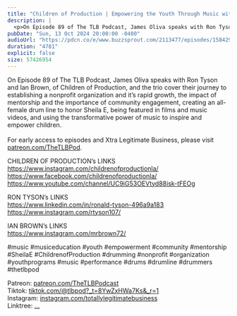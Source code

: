 ```yaml
---
title: "Children of Production | Empowering the Youth Through Music with Ron Tyson and Ian Brown | The TLB Pod 89"
description: |
  <p>On Episode 89 of The TLB Podcast, James Oliva speaks with Ron Tyson and Ian Brown, of Children of Production, and the trio cover their journey to establishing a nonprofit organization and it’s rapid growth, the impact of mentorship and the importance of community engagement, creating an all-female drum line to honor Sheila E, being featured in films and music videos, and using the transformative power of music to inspire and empower children.<br/><br/>For early access to episodes and Xtra Legitimate Business, please visit <a href='http://patreon.com/TheTLBPod'>patreon.com/TheTLBPod</a>.</p><p>CHILDREN OF PRODUCTION’s LINKS<br/><a href='https://www.instagram.com/childrenofproductionla/'>https://www.instagram.com/childrenofproductionla/</a><br/><a href='https://www.facebook.com/childrenofproductionla/'>https://www.facebook.com/childrenofproductionla/</a><br/><a href='https://www.youtube.com/channel/UC9iG53OEVtyd88isk-tFEOg'>https://www.youtube.com/channel/UC9iG53OEVtyd88isk-tFEOg</a></p><p>RON TYSON’s LINKS<br/><a href='https://www.linkedin.com/in/ronald-tyson-496a9a183'>https://www.linkedin.com/in/ronald-tyson-496a9a183</a><br/><a href='https://www.instagram.com/rtyson107/'>https://www.instagram.com/rtyson107/</a></p><p>IAN BROWN’s LINKS<br/><a href='https://www.instagram.com/mrbrown72/'>https://www.instagram.com/mrbrown72/</a></p><p>#music #musiceducation #youth #empowerment #community #mentorship #SheilaE #ChildrenofProduction #drumming #nonprofit #organization #youthprograms #music #performance #drums #drumline #drummers #thetlbpod </p><p>Patreon: <a href='https://www.youtube.com/redirect?event=channel_description&amp;redir_token=QUFFLUhqbHJwOWd4SjlUSkRCaG9HTnBLUWtMaUVjRWd5Z3xBQ3Jtc0tuRGV5Nl9WT0l1eTZsdjhOQUVJTmR6RzJMWDhJeFhSOElCNTNQdTBwVk9Gd0N6RE5FMWNCNmZ4TXRhNHZhS0hzdEltdEppNUlpUTFCN1lSeGZQVFNwS2dlSkUxb2p6Ui1iTTVGYmY3NVZVY0hJNWFaNA&amp;q=https%3A%2F%2Fwww.patreon.com%2FTheTLBPodcast'>patreon.com/TheTLBPodcast</a><br/>Tiktok: <a href='https://www.youtube.com/redirect?event=channel_description&amp;redir_token=QUFFLUhqa3hqQTB0SGVhSl94YjdxZnhjMEN1eWk3OXYtd3xBQ3Jtc0ttZFFJYjAxMHlXeDFsWm54Mlk3S240d2VWUGwxWjQzSmdmM3VkX2g4aHk2eTYzX1VUN1FtcjFueW9hcXEtV3FLdTZRQzNwQUt6anBGbzFLMXVhc0s4LUp2WndRV1NnY3I4dEd4WkxpZ0ZfMHBwYkJYSQ&amp;q=https%3A%2F%2Fwww.tiktok.com%2F%40tlbpod%3F_t%3D8YwZxHWa7Ks%26_r%3D1'>tiktok.com/@tlbpod?_t=8YwZxHWa7Ks&amp;_r=1</a><br/>Instagram: <a href='https://www.youtube.com/redirect?event=channel_description&amp;redir_token=QUFFLUhqbm9fRUxibWVsdmNmazlnc3YtREhhb0xfSHZTd3xBQ3Jtc0ttVGVJX3VEeld4Y255MHc5d3d1S3pVc2RGbUVIQWZGX2lXR3FBSWl0dTZfbW54WUdnUUdtanBMcEowUzA3MmNUekdBWXIzNU9VVDhZbEctbzlMOEFqbnBFQS0wRHM3bGJyUE9Hczg4ZjFUVFpLZ3g5bw&amp;q=https%3A%2F%2Fwww.instagram.com%2Ftotallylegitimatebusiness%2F'>instagram.com/totallylegitimatebusiness</a><br/>Linktree: <a href='https://www.youtube.com/redirect?event=channel_description&amp;redir_token=QUFFLUhqbU5BOGhSR2I4SlVYTGJCSldXMnhpa0pNWWJuQXxBQ3Jtc0trSS1FaDl1ZHBQVVlndjI0eFVWcTlrUFNmRS1Ka1hNRkVZQnk1WWZNSlpHLVhRNWRIYVlCRmZaa2xEbmFPTlJMaHFSblZuTTItMkxEY0phSzJaMzk5YkhGb1JJVUtnZlBXQk14VlN1Ri1nbkRJQUVNbw&amp;q=linktr.ee%2Ftotallylegitimatebusiness'>...</a></p>
pubDate: "Sun, 13 Oct 2024 20:00:00 -0400"
audioUrl: "https://pdcn.co/e/www.buzzsprout.com/2113477/episodes/15842918-children-of-production-empowering-the-youth-through-music-with-ron-tyson-and-ian-brown-the-tlb-pod-89.mp3"
duration: "4781"
explicit: false
size: 57426954
---
```


<p>On Episode 89 of The TLB Podcast, James Oliva speaks with Ron Tyson and Ian Brown, of Children of Production, and the trio cover their journey to establishing a nonprofit organization and it’s rapid growth, the impact of mentorship and the importance of community engagement, creating an all-female drum line to honor Sheila E, being featured in films and music videos, and using the transformative power of music to inspire and empower children.<br/><br/>For early access to episodes and Xtra Legitimate Business, please visit <a href='http://patreon.com/TheTLBPod'>patreon.com/TheTLBPod</a>.</p><p>CHILDREN OF PRODUCTION’s LINKS<br/><a href='https://www.instagram.com/childrenofproductionla/'>https://www.instagram.com/childrenofproductionla/</a><br/><a href='https://www.facebook.com/childrenofproductionla/'>https://www.facebook.com/childrenofproductionla/</a><br/><a href='https://www.youtube.com/channel/UC9iG53OEVtyd88isk-tFEOg'>https://www.youtube.com/channel/UC9iG53OEVtyd88isk-tFEOg</a></p><p>RON TYSON’s LINKS<br/><a href='https://www.linkedin.com/in/ronald-tyson-496a9a183'>https://www.linkedin.com/in/ronald-tyson-496a9a183</a><br/><a href='https://www.instagram.com/rtyson107/'>https://www.instagram.com/rtyson107/</a></p><p>IAN BROWN’s LINKS<br/><a href='https://www.instagram.com/mrbrown72/'>https://www.instagram.com/mrbrown72/</a></p><p>#music #musiceducation #youth #empowerment #community #mentorship #SheilaE #ChildrenofProduction #drumming #nonprofit #organization #youthprograms #music #performance #drums #drumline #drummers #thetlbpod </p><p>Patreon: <a href='https://www.youtube.com/redirect?event=channel_description&amp;redir_token=QUFFLUhqbHJwOWd4SjlUSkRCaG9HTnBLUWtMaUVjRWd5Z3xBQ3Jtc0tuRGV5Nl9WT0l1eTZsdjhOQUVJTmR6RzJMWDhJeFhSOElCNTNQdTBwVk9Gd0N6RE5FMWNCNmZ4TXRhNHZhS0hzdEltdEppNUlpUTFCN1lSeGZQVFNwS2dlSkUxb2p6Ui1iTTVGYmY3NVZVY0hJNWFaNA&amp;q=https%3A%2F%2Fwww.patreon.com%2FTheTLBPodcast'>patreon.com/TheTLBPodcast</a><br/>Tiktok: <a href='https://www.youtube.com/redirect?event=channel_description&amp;redir_token=QUFFLUhqa3hqQTB0SGVhSl94YjdxZnhjMEN1eWk3OXYtd3xBQ3Jtc0ttZFFJYjAxMHlXeDFsWm54Mlk3S240d2VWUGwxWjQzSmdmM3VkX2g4aHk2eTYzX1VUN1FtcjFueW9hcXEtV3FLdTZRQzNwQUt6anBGbzFLMXVhc0s4LUp2WndRV1NnY3I4dEd4WkxpZ0ZfMHBwYkJYSQ&amp;q=https%3A%2F%2Fwww.tiktok.com%2F%40tlbpod%3F_t%3D8YwZxHWa7Ks%26_r%3D1'>tiktok.com/@tlbpod?_t=8YwZxHWa7Ks&amp;_r=1</a><br/>Instagram: <a href='https://www.youtube.com/redirect?event=channel_description&amp;redir_token=QUFFLUhqbm9fRUxibWVsdmNmazlnc3YtREhhb0xfSHZTd3xBQ3Jtc0ttVGVJX3VEeld4Y255MHc5d3d1S3pVc2RGbUVIQWZGX2lXR3FBSWl0dTZfbW54WUdnUUdtanBMcEowUzA3MmNUekdBWXIzNU9VVDhZbEctbzlMOEFqbnBFQS0wRHM3bGJyUE9Hczg4ZjFUVFpLZ3g5bw&amp;q=https%3A%2F%2Fwww.instagram.com%2Ftotallylegitimatebusiness%2F'>instagram.com/totallylegitimatebusiness</a><br/>Linktree: <a href='https://www.youtube.com/redirect?event=channel_description&amp;redir_token=QUFFLUhqbU5BOGhSR2I4SlVYTGJCSldXMnhpa0pNWWJuQXxBQ3Jtc0trSS1FaDl1ZHBQVVlndjI0eFVWcTlrUFNmRS1Ka1hNRkVZQnk1WWZNSlpHLVhRNWRIYVlCRmZaa2xEbmFPTlJMaHFSblZuTTItMkxEY0phSzJaMzk5YkhGb1JJVUtnZlBXQk14VlN1Ri1nbkRJQUVNbw&amp;q=linktr.ee%2Ftotallylegitimatebusiness'>...</a></p>
